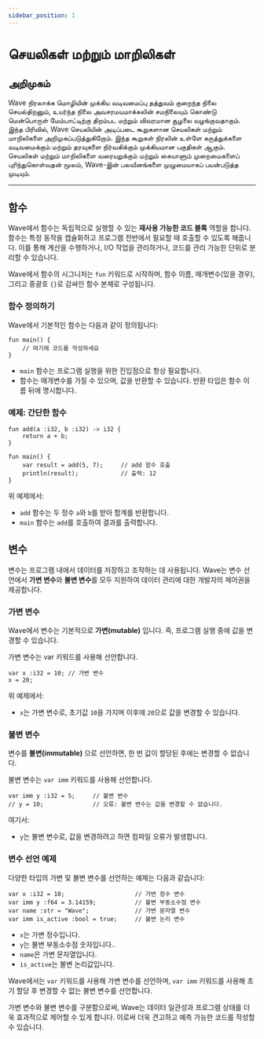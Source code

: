 ```yaml
---
sidebar_position: 1
---
```


# செயலிகள் மற்றும் மாறிலிகள்

## அறிமுகம்

Wave நிரலாக்க மொழியின் முக்கிய வடிவமைப்பு தத்துவம் குறைந்த நிலை செயல்திறனும், உயர்ந்த நிலை அவசரமயமாக்கலின் சமநிலையும் கொண்டு மென்பொருள் மேம்பாட்டிற்கு திறம்பட மற்றும் விவரமான சூழலை வழங்குவதாகும்.
இந்த பிரிவில், Wave செயலியின் அடிப்படை கூறுகளான செயலிகள் மற்றும் மாறிலிகளை அறிமுகப்படுத்துகிறோம். இந்த கூறுகள் நிரலின் உள்ளே கருத்துக்களை வடிவமைக்கும் மற்றும் தரவுகளை நிர்வகிக்கும் முக்கியமான பகுதிகள் ஆகும்.
செயலிகள் மற்றும் மாறிலிகளை வரையறுக்கும் மற்றும் கையாளும் முறைமைகளைப் புரிந்துகொள்வதன் மூலம், Wave-இன் பலவீனங்களை முழுமையாகப் பயன்படுத்த முடியும்.

---

## 함수
Wave에서 함수는 독립적으로 실행할 수 있는 **재사용 가능한 코드 블록** 역할을 합니다.
함수는 특정 동작을 캡슐화하고 프로그램 전반에서 필요할 때 호출할 수 있도록 해줍니다.
이를 통해 계산을 수행하거나, I/O 작업을 관리하거나, 코드를 관리 가능한 단위로 분리할 수 있습니다.

Wave에서 함수의 시그니처는 `fun` 키워드로 시작하며, 함수 이름, 매개변수(있을 경우), 그리고 중괄호 `{}`로 감싸인 함수 본체로 구성됩니다.

### 함수 정의하기
Wave에서 기본적인 함수는 다음과 같이 정의됩니다:

```wave
fun main() {
    // 여기에 코드를 작성하세요
}
```

* `main` 함수는 프로그램 실행을 위한 진입점으로 항상 필요합니다.
* 함수는 매개변수를 가질 수 있으며, 값을 반환할 수 있습니다. 반환 타입은 함수 이름 뒤에 명시합니다.

### 예제: 간단한 함수

```wave
fun add(a :i32, b :i32) -> i32 {
    return a + b;
}

fun main() {
    var result = add(5, 7);     // add 함수 호출
    println(result);            // 출력: 12
}
```

위 예제에서:

* `add` 함수는 두 정수 `a`와 `b`를 받아 합계를 반환합니다.
* `main` 함수는 `add`를 호출하여 결과를 출력합니다.

## 변수
변수는 프로그램 내에서 데이터를 저장하고 조작하는 데 사용됩니다.
Wave는 변수 선언에서 **가변 변수**와 **불변 변수**를 모두 지원하여 데이터 관리에 대한 개발자의 제어권을 제공합니다.

### 가변 변수
Wave에서 변수는 기본적으로 **가변(mutable)** 입니다. 즉, 프로그램 실행 중에 값을 변경할 수 있습니다.

가변 변수는 var 키워드를 사용해 선언합니다.
```wave
var x :i32 = 10; // 가변 변수
x = 20;
```

위 예제에서:
* `x`는 가변 변수로, 초기값 `10`을 가지며 이후에 `20`으로 값을 변경할 수 있습니다.

### 불변 변수
변수를 **불변(immutable)** 으로 선언하면, 한 번 값이 할당된 후에는 변경할 수 없습니다.

불변 변수는 `var imm` 키워드를 사용해 선언합니다.
```wave
var imm y :i32 = 5;     // 불변 변수
// y = 10;              // 오류: 불변 변수는 값을 변경할 수 없습니다.
```

여기서:
* `y`는 불변 변수로, 값을 변경하려고 하면 컴파일 오류가 발생합니다.

### 변수 선언 예제
다양한 타입의 가변 및 불변 변수를 선언하는 예제는 다음과 같습니다:

```wave
var x :i32 = 10;                    // 가변 정수 변수
var imm y :f64 = 3.14159;           // 불변 부동소수점 변수
var name :str = "Wave";             // 가변 문자열 변수
var imm is_active :bool = true;     // 불변 논리 변수
```

* `x`는 가변 정수입니다.
* `y`는 불변 부동소수점 숫자입니다..
* `name`은 가변 문자열입니다.
* `is_active`는 불변 논리값입니다.

Wave에서는 `var` 키워드를 사용해 가변 변수를 선언하며, `var imm` 키워드를 사용해 초기 할당 후 변경할 수 없는 불변 변수를 선언합니다.

가변 변수와 불변 변수를 구분함으로써, Wave는 데이터 일관성과 프로그램 상태를 더욱 효과적으로 제어할 수 있게 합니다.
이로써 더욱 견고하고 예측 가능한 코드를 작성할 수 있습니다.